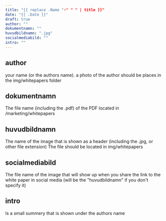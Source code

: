 ```yaml
---
title: "{{ replace .Name "-" " " | title }}"
date: "{{ .Date }}"
draft: true
author: ""
dokumentnamn: ""
huvudbildnamn: ".jpg"
socialmediabild: ""
intro: ""
---
```


## author

your name (or the authors name).
a photo of the author should be places in the img/whitepapers folder

## dokumentnamn

The file name (including the .pdf) of the PDF located in /marketing/whitepapers

## huvudbildnamn

The name of the image that is shown as a header (including the .jpg, or other file extension)
The file should be located in img/whitepapers

## socialmediabild

The file name of the image that will show up when you share the link to the white paper in social media
(will be the "huvudbildnamn" if you don't specify it)

## intro

Is a small summery that is shown under the authors name
